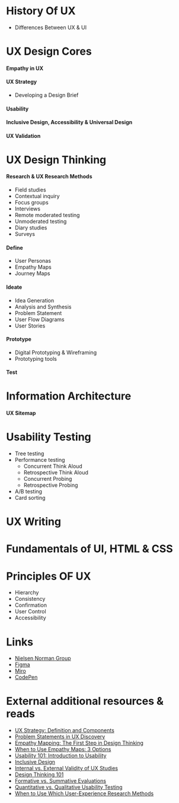 # History Of UX

- Differences Between UX & UI

# UX Design Cores

#### Empathy in UX

#### UX Strategy

- Developing a Design Brief

#### Usability

#### Inclusive Design, Accessibility & Universal Design

#### UX Validation

# UX Design Thinking

#### Research & UX Research Methods

- Field studies
- Contextual inquiry
- Focus groups
- Interviews
- Remote moderated testing
- Unmoderated testing
- Diary studies
- Surveys

#### Define

- User Personas
- Empathy Maps
- Journey Maps

#### Ideate

- Idea Generation
- Analysis and Synthesis
- Problem Statement
- User Flow Diagrams
- User Stories

#### Prototype

- Digital Prototyping & Wireframing
- Prototyping tools

#### Test

# Information Architecture

#### UX Sitemap

# Usability Testing

- Tree testing
- Performance testing
  - Concurrent Think Aloud
  - Retrospective Think Aloud
  - Concurrent Probing 
  - Retrospective Probing
- A/B testing
- Card sorting

# UX Writing

# Fundamentals of UI, HTML & CSS

# Principles OF UX

- Hierarchy
- Consistency
- Confirmation
- User Control
- Accessibility

# Links
- [Nielsen Norman Group](https://www.nngroup.com)
- [Figma](https://www.figma.com)
- [Miro](https://miro.com)
- [CodePen](https://codepen.io/behshad)

# External additional resources & reads 
- [UX Strategy: Definition and Components](https://www.nngroup.com/articles/ux-strategy/)
- [Problem Statements in UX Discovery](https://www.nngroup.com/articles/problem-statements/)
- [Empathy Mapping: The First Step in Design Thinking](https://www.nngroup.com/articles/empathy-mapping/)
- [When to Use Empathy Maps: 3 Options](https://www.nngroup.com/articles/using-empathy-maps/)
- [Usability 101: Introduction to Usability](https://www.nngroup.com/articles/usability-101-introduction-to-usability/)
- [Inclusive Design](https://www.nngroup.com/articles/inclusive-design/)
- [Internal vs. External Validity of UX Studies](https://www.nngroup.com/articles/internal-vs-external-validity/)
- [Design Thinking 101](https://www.nngroup.com/articles/design-thinking/)
- [Formative vs. Summative Evaluations](https://www.nngroup.com/articles/formative-vs-summative-evaluations/)
- [Quantitative vs. Qualitative Usability Testing](https://www.nngroup.com/articles/quant-vs-qual/)
- [When to Use Which User-Experience Research Methods](https://www.nngroup.com/articles/which-ux-research-methods/)